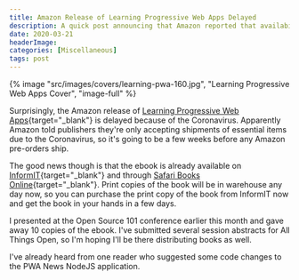 ```yaml
---
title: Amazon Release of Learning Progressive Web Apps Delayed
description: A quick post announcing that Amazon reported that availability of my Learning Progressive Web Apps was delayed due to COVID.
date: 2020-03-21
headerImage: 
categories: [Miscellaneous]
tags: post
---
```


{% image "src/images/covers/learning-pwa-160.jpg", "Learning Progressive Web Apps Cover", "image-full" %}

Surprisingly, the Amazon release of [Learning Progressive Web Apps](https://learningpwa.com){target="_blank"} is delayed because of the Coronavirus. Apparently Amazon told publishers they're only accepting shipments of essential items due to the Coronavirus, so it's going to be a few weeks before any Amazon pre-orders ship. 

The good news though is that the ebook is already available on [InformIT](https://www.informit.com/store/learning-progressive-web-apps-9780136484226){target="_blank"} and through [Safari Books Online](https://my.safaribooksonline.com/book/web-development/9780136485704){target="_blank"}. Print copies of the book will be in warehouse any day now, so you can purchase the print copy of the book from InformIT now and get the book in your hands in a few days. 

I presented at the Open Source 101 conference earlier this month and gave away 10 copies of the ebook. I've submitted several session abstracts for All Things Open, so I'm hoping I'll be there distributing books as well. 

I've already heard from one reader who suggested some code changes to the PWA News NodeJS application.